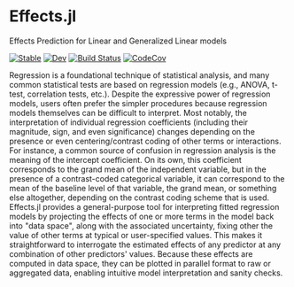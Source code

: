 # Effects.jl
Effects Prediction for Linear and Generalized Linear models


[![Stable](https://img.shields.io/badge/docs-stable-blue.svg)](https://beacon-biosignals.github.io/Effects.jl/stable)
[![Dev](https://img.shields.io/badge/docs-dev-blue.svg)](https://beacon-biosignals.github.io/Effects.jl/dev)
[![Build Status][build-img]][build-url] [![CodeCov][codecov-img]][codecov-url]

[build-img]: https://github.com/beacon-biosignals/Effects.jl/workflows/CI/badge.svg
[build-url]: https://github.com/beacon-biosignals/Effects.jl/actions
[codecov-img]: https://codecov.io/github/beacon-biosignals/Effects.jl/badge.svg?branch=main
[codecov-url]: https://codecov.io/github/beacon-biosignals/Effects.jl?branch=main

Regression is a foundational technique of statistical analysis, and many common statistical tests are based on regression models (e.g., ANOVA, t-test, correlation tests, etc.).
Despite the expressive power of regression models, users often prefer the simpler procedures because regression models themselves can be difficult to interpret.
Most notably, the interpretation of individual regression coefficients (including their magnitude, sign, and even significance) changes depending on the presence or even centering/contrast coding of other terms or interactions.
For instance, a common source of confusion in regression analysis is the meaning of the intercept coefficient. On its own, this coefficient corresponds to the grand mean of the independent variable, but in the presence of a contrast-coded categorical variable, it can correspond to the mean of the baseline level of that variable, the grand mean, or something else altogether, depending on the contrast coding scheme that is used.
Effects.jl provides a general-purpose tool for interpreting fitted regression models by projecting the effects of one or more terms in the model back into "data space", along with the associated uncertainty, fixing other the value of other terms at typical or user-specified values.
This makes it straightforward to interrogate the estimated effects of any predictor at any combination of other predictors' values. Because these effects are computed in data space, they can be plotted in parallel format to raw or aggregated data, enabling intuitive model interpretation and sanity checks.
